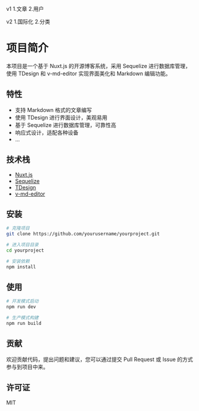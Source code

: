 v1
1.文章
2.用户


v2
1.国际化
2.分类



# 项目简介
本项目是一个基于 Nuxt.js 的开源博客系统，采用 Sequelize 进行数据库管理，使用 TDesign 和 v-md-editor 实现界面美化和 Markdown 编辑功能。

## 特性

- 支持 Markdown 格式的文章编写
- 使用 TDesign 进行界面设计，美观易用
- 基于 Sequelize 进行数据库管理，可靠性高
- 响应式设计，适配各种设备
- ...

## 技术栈

- [Nuxt.js](https://nuxtjs.org/)
- [Sequelize](https://sequelize.org/)
- [TDesign](https://tdesign.tuobaye.com/)
- [v-md-editor](https://github.com/code-farmer-i/vue-markdown-editor)

## 安装

```bash
# 克隆项目
git clone https://github.com/yourusername/yourproject.git

# 进入项目目录
cd yourproject

# 安装依赖
npm install
```

## 使用
```bash
# 开发模式启动
npm run dev

# 生产模式构建
npm run build
```

## 贡献
欢迎贡献代码，提出问题和建议，您可以通过提交 Pull Request 或 Issue 的方式参与到项目中来。

## 许可证
MIT

